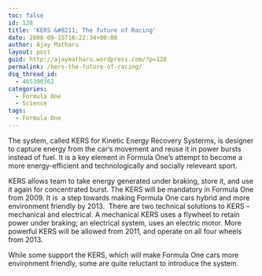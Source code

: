 ```yaml
---
toc: false
id: 128
title: 'KERS &#8211; The future of Racing'
date: 2008-09-15T16:22:34+00:00
author: Ajay Matharu
layout: post
guid: http://ajaymatharu.wordpress.com/?p=128
permalink: /kers-the-future-of-racing/
dsq_thread_id:
  - 465390362
categories:
  - Formula One
  - Science
tags:
  - Formula One
---
```

The system, called KERS for Kinetic Energy Recovery Systerms, is designer to capture energy from the car&#8217;s movement and reuse it in power bursts instead of fuel. It is a key element in Formula One&#8217;s attempt to become a more energy-efficient and technologically and socially releveant sport.

KERS allows team to take energy generated under braking, store it, and use it again for concentrated burst. The KERS will be mandatory in Formula One from 2009. It is  a step towards making Formula One cars hybrid and more environment friendly by 2013.  There are two technical solutions to KERS &#8211; mechanical and electrical. A mechanical KERS uses a flywheel to retain power under braking; an electrical system, uses an electric motor. More powerful KERS will be allowed from 2011, and operate on all four wheels from 2013.

While some support the KERS, which will make Formula One cars more environment friendly, some are quite reluctant to introduce the system.
